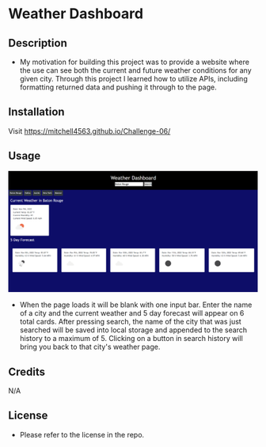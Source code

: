 # Weather Dashboard

## Description

- My motivation for building this project was to provide a website where the use can see both the current and future weather conditions for any given city. Through this project I learned how to utilize APIs, including formatting returned data and pushing it through to the page.

## Installation

Visit https://mitchell4563.github.io/Challenge-06/

## Usage

![Website Screenshot](/assets/images/Screenshot%20(49).png)

- When the page loads it will be blank with one input bar. Enter the name of a city and the current weather and 5 day forecast will appear on 6 total cards. After pressing search, the name of the city that was just searched will be saved into local storage and appended to the search history to a maximum of 5. Clicking on a button in search history will bring you back to that city's weather page.

## Credits

N/A

## License

- Please refer to the license in the repo.